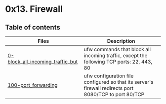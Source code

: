 # 0x13. Firewall

## Table of contents
Files | Description
----- | -----------
[0-block_all_incoming_traffic_but](./1-block_all_incoming_traffic_but) | ufw commands that block all incoming traffic, except the following TCP ports: 22, 443, 80
[100-port_forwarding](./100-port_forwarding) | ufw configuration file configured so that its server's firewall redirects port 8080/TCP to port 80/TCP

